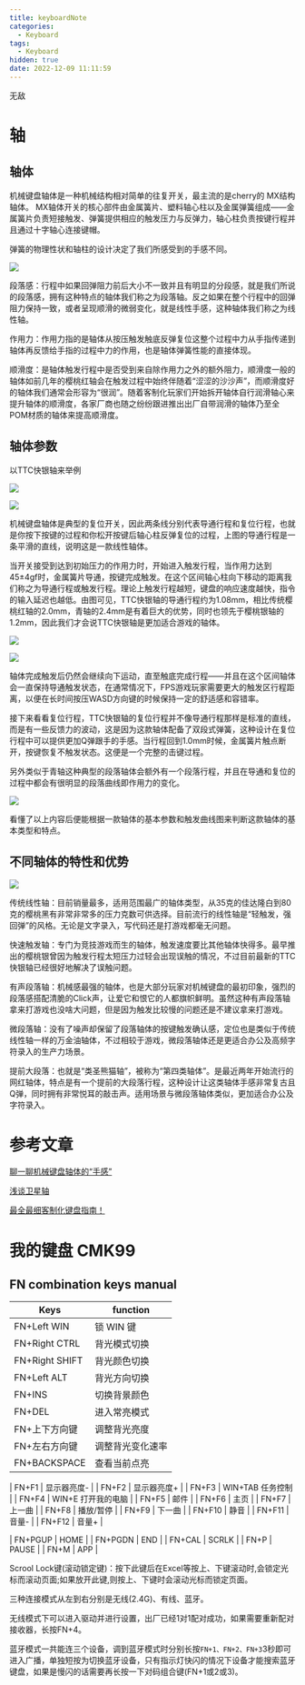 ```yaml
---
title: keyboardNote
categories:
  - Keyboard
tags:
  - Keyboard
hidden: true
date: 2022-12-09 11:11:59
---
```


无敌

<!--more-->

# 轴

## 轴体
机械键盘轴体是一种机械结构相对简单的往复开关，最主流的是cherry的 MX结构轴体。
MX轴体开关的核心部件由金属簧片、塑料轴心柱以及金属弹簧组成——金属簧片负责短接触发、弹簧提供相应的触发压力与反弹力，轴心柱负责按键行程并且通过十字轴心连接键帽。

弹簧的物理性状和轴柱的设计决定了我们所感受到的手感不同。

![](http://inews.gtimg.com/newsapp_match/0/14953274743/0)

段落感：行程中如果回弹阻力前后大小不一致并且有明显的分段感，就是我们所说的段落感，拥有这种特点的轴体我们称之为段落轴。反之如果在整个行程中的回弹阻力保持一致，或者呈现顺滑的微弱变化，就是线性手感，这种轴体我们称之为线性轴。

作用力：作用力指的是轴体从按压触发触底反弹复位这整个过程中力从手指传递到轴体再反馈给手指的过程中力的作用，也是轴体弹簧性能的直接体现。

顺滑度：是轴体触发行程中是否受到来自除作用力之外的额外阻力，顺滑度一般的轴体如前几年的樱桃红轴会在触发过程中始终伴随着“涩涩的沙沙声”，而顺滑度好的轴体我们通常会形容为“很润”。随着客制化玩家们开始拆开轴体自行润滑轴心来提升轴体的顺滑度，各家厂商也随之纷纷跟进推出出厂自带润滑的轴体乃至全POM材质的轴体来提高顺滑度。

## 轴体参数

以TTC快银轴来举例

![](http://inews.gtimg.com/newsapp_bt/0/14953289535/641)

![](http://inews.gtimg.com/newsapp_bt/0/14953292820/641)

机械键盘轴体是典型的复位开关，因此两条线分别代表导通行程和复位行程，也就是你按下按键的过程和你松开按键后轴心柱反弹复位的过程，上图的导通行程是一条平滑的直线，说明这是一款线性轴体。

当开关接受到达到初始压力的作用力时，开始进入触发行程，当作用力达到45±4gf时，金属簧片导通，按键完成触发。在这个区间轴心柱向下移动的距离我们称之为导通行程或触发行程。理论上触发行程越短，键盘的响应速度越快，指令的输入延迟也越低。由图可见，TTC快银轴的导通行程约为1.08mm，相比传统樱桃红轴的2.0mm，青轴的2.4mm是有着巨大的优势，同时也领先于樱桃银轴的1.2mm，因此我们才会说TTC快银轴是更加适合游戏的轴体。

![](http://inews.gtimg.com/newsapp_bt/0/14953284895/641)

![](http://inews.gtimg.com/newsapp_bt/0/14953296105/641)

轴体完成触发后仍然会继续向下运动，直至触底完成行程——并且在这个区间轴体会一直保持导通触发状态，在通常情况下，FPS游戏玩家需要更大的触发区行程距离，以便在长时间按压WASD方向键的时候保持一定的舒适感和容错率。

接下来看看复位行程，TTC快银轴的复位行程并不像导通行程那样是标准的直线，而是有一些反馈力的波动，这是因为这款轴体配备了双段式弹簧，这种设计在复位行程中可以提供更加Q弹跟手的手感。当行程回到1.0mm时候，金属簧片触点断开，按键恢复不触发状态。这便是一个完整的击键过程。

另外类似于青轴这种典型的段落轴体会额外有一个段落行程，并且在导通和复位的过程中都会有很明显的段落曲线即作用力的变化。

![](http://inews.gtimg.com/newsapp_bt/0/14953298948/641)

看懂了以上内容后便能根据一款轴体的基本参数和触发曲线图来判断这款轴体的基本类型和特点。

## 不同轴体的特性和优势

![](http://inews.gtimg.com/newsapp_bt/0/14953301240/641)

传统线性轴：目前销量最多，适用范围最广的轴体类型，从35克的佳达隆白到80克的樱桃黑有非常非常多的压力克数可供选择。目前流行的线性轴是“轻触发，强回弹”的风格。无论是文字录入，写代码还是打游戏都毫无问题。

快速触发轴：专门为竞技游戏而生的轴体，触发速度要比其他轴体快得多。最早推出的樱桃银曾因为触发行程太短压力过轻会出现误触的情况，不过目前最新的TTC快银轴已经很好地解决了误触问题。

有声段落轴：机械感最强的轴体，也是大部分玩家对机械键盘的最初印象，强烈的段落感搭配清脆的Click声，让爱它和恨它的人都旗帜鲜明。虽然这种有声段落轴拿来打游戏也没啥大问题，但是因为触发比较慢的问题还是不建议拿来打游戏。

微段落轴：没有了噪声却保留了段落轴体的按键触发确认感，定位也是类似于传统线性轴一样的万金油轴体，不过相较于游戏，微段落轴体还是更适合办公及高频字符录入的生产力场景。

提前大段落：也就是“类圣熊猫轴”，被称为“第四类轴体”。是最近两年开始流行的网红轴体，特点是有一个提前的大段落行程，这种设计让这类轴体手感非常复古且Q弹，同时拥有非常悦耳的敲击声。适用场景与微段落轴体类似，更加适合办公及字符录入。

# 参考文章
[聊一聊机械键盘轴体的“手感”](https://view.inews.qq.com/k/20220529A08O9C00?web_channel=wap&openApp=false)

[浅谈卫星轴](https://www.zfrontier.com/app/flow/eVz5jvVvmBZR)

[最全最细客制化键盘指南！](https://www.zfrontier.com/app/flow/2wXVPWNnXn5v)

# 我的键盘 CMK99

## FN combination keys manual

| Keys | function |
|---|--|
| FN+Left WIN | 锁 WIN 键|
| FN+Right CTRL | 背光模式切换 |
| FN+Right SHIFT | 背光颜色切换 |
| FN+Left ALT | 背光方向切换 |
| FN+INS | 切换背景颜色 |
| FN+DEL | 进入常亮模式 |
| FN+上下方向键 | 调整背光亮度 |
| FN+左右方向键 | 调整背光变化速率 |
| FN+BACKSPACE | 查看当前点亮 |

| FN+F1 | 显示器亮度- |
| FN+F2 | 显示器亮度+ |
| FN+F3 | WIN+TAB 任务控制 |
| FN+F4 | WIN+E 打开我的电脑 |
| FN+F5 | 邮件 |
| FN+F6 | 主页 |
| FN+F7 | 上一曲 |
| FN+F8 | 播放/暂停 |
| FN+F9 | 下一曲 |
| FN+F10 | 静音 |
| FN+F11 | 音量- |
| FN+F12 | 音量+ |

| FN+PGUP | HOME |
| FN+PGDN | END |
| FN+CAL | SCRLK |
| FN+P | PAUSE |
| FN+M | APP |

Scrool Lock键(滚动锁定键)：按下此键后在Excel等按上、下键滚动时,会锁定光标而滚动页面;如果放开此键,则按上、下键时会滚动光标而锁定页面。

三种连接模式从左到右分别是无线(2.4G)、有线、蓝牙。

无线模式下可以进入驱动并进行设置，出厂已经1对1配对成功，如果需要重新配对接收器，长按FN+4。

蓝牙模式一共能连三个设备，调到蓝牙模式时分别长按`FN+1、FN+2、FN+3`3秒即可进入广播，单独短按为切换蓝牙设备，只有指示灯快闪的情况下设备才能搜索蓝牙键盘，如果是慢闪的话需要再长按一下对码组合键(FN+1或2或3)。










